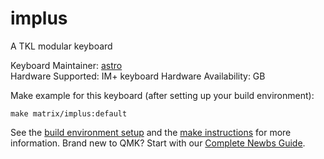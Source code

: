 # implus

A TKL modular keyboard

Keyboard Maintainer: [astro](https://github.com/yulei)  
Hardware Supported: IM+ keyboard
Hardware Availability: GB  

Make example for this keyboard (after setting up your build environment):

    make matrix/implus:default

See the [build environment setup](https://docs.qmk.fm/#/getting_started_build_tools) and the [make instructions](https://docs.qmk.fm/#/getting_started_make_guide) for more information. Brand new to QMK? Start with our [Complete Newbs Guide](https://docs.qmk.fm/#/newbs).
